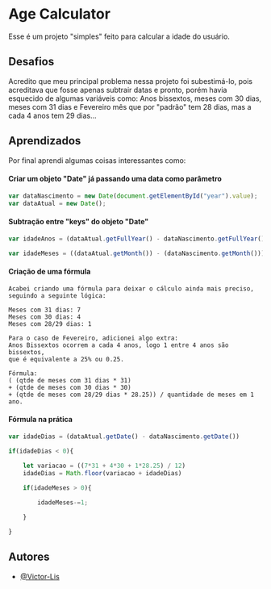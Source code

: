 
# Age Calculator

Esse é um projeto "simples" feito para calcular a idade do usuário.




## Desafios

Acredito que meu principal problema nessa projeto foi subestimá-lo, pois acreditava que fosse apenas subtrair datas e pronto, porém havia esquecido de algumas variáveis como: Anos bissextos, meses com 30 dias, meses com 31 dias e Fevereiro mês que por "padrão" tem 28 dias, mas a cada 4 anos tem 29 dias...




## Aprendizados

Por final aprendi algumas coisas interessantes como: 


#### Criar um objeto "Date" já passando uma data como parâmetro

```javascript
var dataNascimento = new Date(document.getElementById("year").value);
var dataAtual = new Date();
```

#### Subtração entre "keys" do objeto "Date"

```javascript
var idadeAnos = (dataAtual.getFullYear() - dataNascimento.getFullYear())

var idadeMeses = ((dataAtual.getMonth()) - (dataNascimento.getMonth()))
```

#### Criação de uma fórmula

```
Acabei criando uma fórmula para deixar o cálculo ainda mais preciso, 
seguindo a seguinte lógica:

Meses com 31 dias: 7
Meses com 30 dias: 4
Meses com 28/29 dias: 1

Para o caso de Fevereiro, adicionei algo extra:
Anos Bissextos ocorrem a cada 4 anos, logo 1 entre 4 anos são bissextos, 
que é equivalente a 25% ou 0.25.

Fórmula:
( (qtde de meses com 31 dias * 31) 
+ (qtde de meses com 30 dias * 30)
+ (qtde de meses com 28/29 dias * 28.25)) / quantidade de meses em 1 ano.
```

#### Fórmula na prática
```javascript
var idadeDias = (dataAtual.getDate() - dataNascimento.getDate())

if(idadeDias < 0){

    let variacao = ((7*31 + 4*30 + 1*28.25) / 12)
    idadeDias = Math.floor(variacao + idadeDias)
        
    if(idadeMeses > 0){

        idadeMeses-=1;

    }

}
```
## Autores

- [@Victor-Lis](https://github.com/Victor-Lis)

